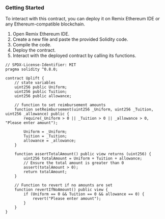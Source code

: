 ### Getting Started

To interact with this contract, you can deploy it on Remix Ethereum IDE or any Ethereum-compatible blockchain.
1. Open Remix Ethereum IDE.
2. Create a new file and paste the provided Solidity code.
3. Compile the code.
4. Deploy the contract.
5. Interact with the deployed contract by calling its functions.


```solidity
// SPDX-License-Identifier: MIT
pragma solidity ^0.8.0;

contract Uplift {
    // state variables
    uint256 public Uniform;
    uint256 public Tuition;
    uint256 public allowance;

    // function to set reimbursement amounts
    function setReimbursement(uint256 _Uniform, uint256 _Tuition, uint256 _allowance) public {
        require(_Uniform > 0 || _Tuition > 0 || _allowance > 0, "Please enter amount");

        Uniform = _Uniform;
        Tuition = _Tuition;
        allowance = _allowance;
    }

    function assertTotalAmount() public view returns (uint256) {
        uint256 totalAmount = Uniform + Tuition + allowance;
        // Ensure the total amount is greater than 0
        assert(totalAmount > 0);
        return totalAmount;
    }

    // Function to revert if no amounts are set
    function revertIfNoAmount() public view {
        if (Uniform == 0 && Tuition == 0 && allowance == 0) {
            revert("Please enter amount");
        }
    }
}

```
